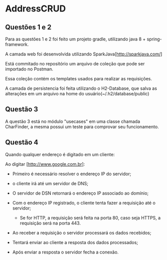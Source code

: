 # AddressCRUD

## Questões 1 e 2

Para as questões 1 e 2 foi feito um projeto gradle, utilizando java 8 + spring-framework.

A camada web foi desenvolvida utilizando SparkJava[http://sparkjava.com/]

Está commitado no repositório um arquivo de coleção que pode ser importado no Postman.

Essa coleção contém os templates usados para realizar as requisições.

A camada de persistencia foi feita utilizando o H2-Database, que salva
as alterações em um arquivo na home do usuário(~/.h2/database/public)

## Questão 3

A questão 3 está no módulo "usecases" em uma classe chamada CharFinder, a mesma possui um teste para comprovar seu funcionamento.

## Questão 4

Quando qualquer endereço é digitado em um cliente:

Ao digitar [http://www.google.com.br]:
* Primeiro é necessário resolver o endereço IP do servidor;
* o cliente irá até um servidor de DNS;
* O servidor de DSN retornará o endereço IP associado ao domínio;
* Com o endereço IP registrado, o cliente tenta fazer a requisição até o servidor;
    * Se for HTTP, a requisição será feita na porta 80, caso seja HTTPS, a requisição será na porta 443.

* Ao receber a requisição o servidor processará os dados recebidos;
* Tentará enviar ao cliente a resposta dos dados processados;
* Após enviar a resposta o servidor fecha a conexão.